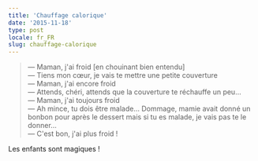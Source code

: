 ```yaml
---
title: 'Chauffage calorique'
date: '2015-11-18'
type: post
locale: fr_FR
slug: chauffage-calorique
---
```


> — Maman, j'ai froid [en chouinant bien entendu]  
> — Tiens mon cœur, je vais te mettre une petite couverture  
> — Maman, j'ai encore froid  
> — Attends, chéri, attends que la couverture te réchauffe un peu...  
> — Maman, j'ai toujours froid  
> — Ah mince, tu dois être malade... Dommage, mamie avait donné un bonbon pour après le dessert mais si tu es malade, je vais pas te le donner...  
> — C'est bon, j'ai plus froid !

Les enfants sont magiques !
